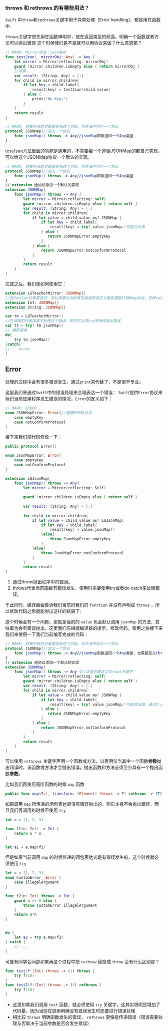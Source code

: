 
### throws 和 rethrows 的有哪些用法？


`Swift` 中`throw`和`rethrows`关键字用于异常处理（Error handling)，都是用在函数中.

`throws`关键字首先用在函数申明中，放在返回类型的前面，明确一个函数或者方法可以抛出错误
这个时候我们是不是就可以用协议来做？什么意思那？

```swift
// MARK: Mirror用法：json解析
func testJson(_ mirrorObj: Any) -> Any {
    let mirror = Mirror(reflecting: mirrorObj)
    guard !mirror.children.isEmpty else { return mirrorObj }
    //字典
    var result: [String: Any] = [:]
    for child in mirror.children{
        if let key = child.label{
            result[key] = testJson(child.value)
        } else {
            print("No Keys")
        }
    }
    return result
}
```

```swift
// MARK: 想要所有的对象都具有这个功能，将方法声明为一个协议
protocol JSONMap{//定义一个协议
    func jsonMap() throws -> Any//jsonMap函数返回一个Any类型
}
```

testJson方法里面的功能是通用的，不需要每一个遵循JSONMap的都自己实现，可以给这个JSONMap协议一个默认的实现。

```swift
// MARK: 想要所有的对象都具有这个功能，将方法声明为一个协议
protocol JSONMap{//定义一个协议
    func jsonMap() throws -> Any//jsonMap函数返回一个Any类型
}
// extension 给协议添加一个默认的实现
extension JSONMap{
    func jsonMap() throws -> Any {
        let mirror = Mirror(reflecting: self)
        guard !mirror.children.isEmpty else { return self }
        var result: [String: Any] = [:]
        for child in mirror.children{
            if let value = child.value as? JSONMap {
                if let key = child.label{
                    result[key] = try? value.jsonMap//可能会出错
                } else {
                   return JSONMapError.emptyKey
                }
            } else {
                return JSONMapError.notConformProtocol
            }
        }
        return result
    }
}
```

完成之后，我们该如何使用它：

```swift
extension LGTeacherMirror: JSONMap{}
//因为value也需要递归，所以需要对当前常见类型和自定义类型遵循JSONMap协议，这样value才能嵌套解析。
extension Int: JSONMap{}
extension String: JSONMap{}

var tm = LGTeacherMirror()
//在调用的时候如果不处理这个错误，依然可以用try来继续抛出错误
var tt = try? tm.jsonMap()
// 捕获错误
do{
    try tm.jsonMap()
}catch{
//    error
}
```

## Error


处理的过程中会有很多错误发生，通过`print`来代替了，不是很不专业。

这里我们来通过`Swift`中的错误处理来合理表达一个错误：
`Swift`提供`Error`协议来标识当前应用程序发生错误的情况，`Error`的定义如下：

```swift
// MARK: ERROR
enum JSONMapError: Error{//遵循ERROR协议
    case emptyKey
    case notConformProtocol
}
```


接下来我们把代码修改一下：
```swift
public protocol Error{}

enum JsonMapError: Error{
	case emptyKey
    case notConformProtocol
}

extension LGJsonMap{
	func jsonMap() throws -> Any{
    	let mirror = Mirror(reflecting: Self)
        
        guard !mirror.children.isEmpty else { return self }
        
        var result: [String: Any] = [:]
        
        for child in mirror.children{
        	if let value = child.value as? LGJsonMap{
            	if let key = child.label{
                	result[key] = value.jsonMap()
                }else{
                	throw JsonMapError.emptyKey
                }
            }else{
            	throw JsonMapError.notConformProtocol
            }
        }
        return result
}
```

1. 通过throw抛出程序中的错误。
2. throws代表当前函数有错误发生，使用时需要使用try或者do catch来处理错误。

于此同时，编译器会告诉我们当前的我们的 `function` 并没有声明成 `throws` ，所以修改代码之后就能得出这样的结果了:

这个时候会有一个问题，那就是当前的 `value` 也会默认调用 `jsonMap` 的方法，意味着也会有错误抛出，这里我们先根据编译器的提示，修改代码，使用之后接下来我们来使用一下我们当前编写完成的代码：

```swift
// MARK: 想要所有的对象都具有这个功能，将方法声明为一个协议
protocol JSONMap{//定义一个协议
    func jsonMap() throws -> Any//jsonMap函数返回一个Any类型，也需要定义throws关键字
}
// extension 给协议添加一个默认的实现
extension JSONMap{
    func jsonMap() throws -> Any {//这里也要定义throws关键字
        let mirror = Mirror(reflecting: self)
        guard !mirror.children.isEmpty else { return self }
        var result: [String: Any] = [:]
        for child in mirror.children{
            if let value = child.value as? JSONMap {
                if let key = child.label{
                    result[key] = try? value.jsonMap//可能会出错，通过try关键字来抛出错误
                } else {
                   return JSONMapError.emptyKey
                }
            } else {
                return JSONMapError.notConformProtocol
            }
        }
        return result
    }
}
```


可以使用 `rethrows` 关键字声明一个函数或方法，以表明仅当其中一个函数**参数**抛出错误时，该函数或方法才会抛出错误。抛出函数和方法必须至少具有一个抛出函数**参数**。


比如我们再使用高阶函数的时候 `map` 函数
```swift
public func map<T>(_ transform: (Element) throws -> T) rethrows -> [T]
```
如果调用 `map` 所传递的闭包表达是没有错误抛出的，则它本身不会抛出错误，而且我们再调用的时候不使用 `try` 
```swift
let a = [1, 2, 3]

func f1(n: Int) -> Int {
    return n * n
}

let a1 = a.map(f1)
```
但是如果当前调用 `map` 的时候传递的闭包表达式是有错误发生的，这个时候就必须使用 `try` 
```swift
let a = [1, 2, 3]
enum CustomError: Error {
    case illegalArgument
}

func f2(n: Int) throws -> Int {
    guard n >= 0 else {
        throw CustomError.illegalArgument
    }
    return n*n
}


do {
    let a2 = try a.map(f2)
} catch {
    // ...
}
```
可能有同学会问那如果再这个过程中把 `rethrow` 替换成 `throw` 会有什么区别那？
```swift
func test(f:(Int) throws -> ()) throws {
    try f(10)
}
func test2(f:(Int) throws -> ()) rethrows {
    try f(10)
}
```

-  这里如果我们调用 `test` 函数，就必须使用 `try` 关键字，这其实很明显增加了代码量，因为当前在调用明确没有错误发生时还要进行错误处理
- 相比较 `throws` 明确函数发生的错误， `rethrows` 更像是传递错误（错误需要处理与否取决于当前参数是否会发生错误）





